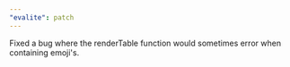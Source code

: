 ```yaml
---
"evalite": patch
---
```


Fixed a bug where the renderTable function would sometimes error when containing emoji's.

